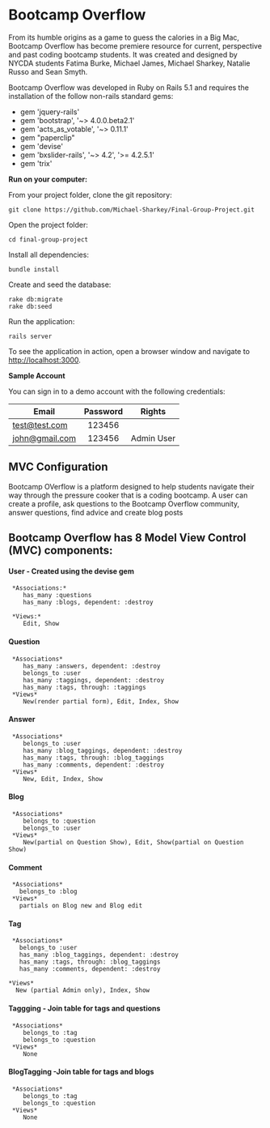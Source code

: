 # Bootcamp Overflow
From its humble origins as a game to guess the calories in a Big Mac, Bootcamp Overflow has become premiere resource for current, perspective and past coding bootcamp students. It was created and designed by NYCDA students Fatima Burke, Michael James, Michael Sharkey, Natalie Russo and Sean Smyth.

Bootcamp Overflow was developed in Ruby on Rails 5.1 and requires the installation of the follow non-rails standard gems:

* gem 'jquery-rails'
* gem 'bootstrap', '~> 4.0.0.beta2.1'
* gem 'acts_as_votable', '~> 0.11.1'
* gem "paperclip"
* gem 'devise'
* gem 'bxslider-rails', '~> 4.2', '>= 4.2.5.1'
* gem 'trix'

**Run on your computer:**


From your project folder, clone the git repository:

	git clone https://github.com/Michael-Sharkey/Final-Group-Project.git

Open the project folder:

	cd final-group-project
Install all dependencies:

	bundle install

Create and seed the database:

	rake db:migrate
	rake db:seed

Run the application:

	rails server

To see the application in action, open a browser window and navigate to [http://localhost:3000](http://localhost:3000).

**Sample Account**

You can sign in to a demo account with the following credentials:

| Email        | Password    | Rights |      
| ------------- |:---------:|-----------|
| test@test.com | 123456  |			
| john@gmail.com | 123456  |  Admin User |

## MVC Configuration
Bootcamp OVerflow is a platform designed to help students navigate their way through the pressure cooker that is a coding bootcamp. A user can create a profile, ask questions to the Bootcamp Overflow community, answer questions, find advice and create blog posts

## Bootcamp Overflow has 8 Model View Control (MVC) components:

#### User - Created using the devise gem  
	 *Associations:*
	    has_many :questions
	    has_many :blogs, dependent: :destroy

	 *Views:*
	    Edit, Show
#### Question
	 *Associations*
	    has_many :answers, dependent: :destroy
	    belongs_to :user
	    has_many :taggings, dependent: :destroy
	    has_many :tags, through: :taggings
	 *Views*
	    New(render partial form), Edit, Index, Show
#### Answer
     *Associations*
        belongs_to :user
        has_many :blog_taggings, dependent: :destroy
        has_many :tags, through: :blog_taggings
        has_many :comments, dependent: :destroy
     *Views*
        New, Edit, Index, Show
#### Blog
	 *Associations*
	    belongs_to :question
	    belongs_to :user
	 *Views*
	    New(partial on Question Show), Edit, Show(partial on Question Show)
#### Comment
	 *Associations*
	   belongs_to :blog
	 *Views*
	   partials on Blog new and Blog edit  
#### Tag
	 *Associations*
	   belongs_to :user
	   has_many :blog_taggings, dependent: :destroy
	   has_many :tags, through: :blog_taggings
	   has_many :comments, dependent: :destroy

    *Views*
      New (partial Admin only), Index, Show

#### Taggging - Join table  for tags and questions
	 *Associations*
	    belongs_to :tag
		belongs_to :question
     *Views*
        None
#### BlogTagging -Join table  for tags and blogs
	 *Associations*
	    belongs_to :tag
		belongs_to :question
     *Views*
        None
